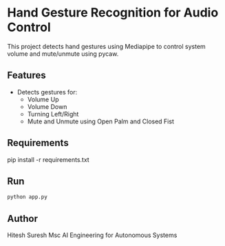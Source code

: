 # Hand Gesture Recognition for Audio Control

This project detects hand gestures using Mediapipe to control system volume and mute/unmute using pycaw.

## Features
- Detects gestures for:
  - Volume Up
  - Volume Down
  - Turning Left/Right
  - Mute and Unmute using Open Palm and Closed Fist

## Requirements
pip install -r requirements.txt


## Run
```bash
python app.py
```

## Author
Hitesh Suresh 
Msc AI Engineering for Autonomous Systems